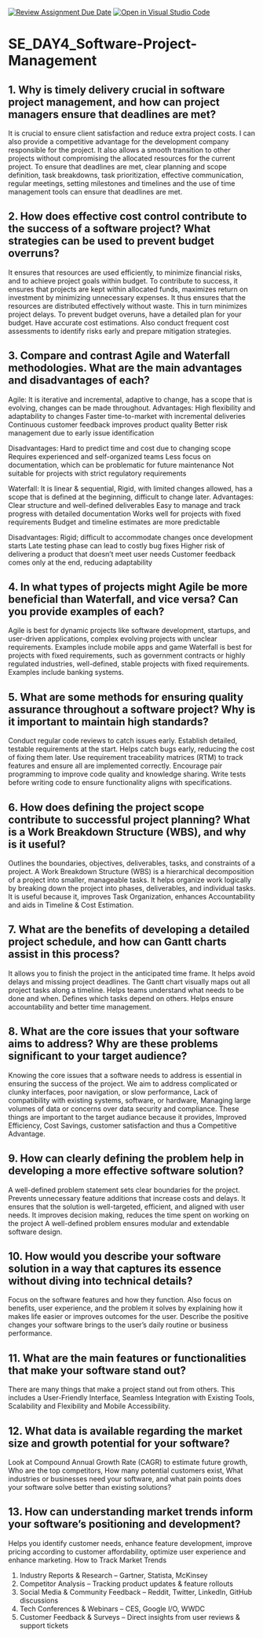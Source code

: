 [![Review Assignment Due Date](https://classroom.github.com/assets/deadline-readme-button-22041afd0340ce965d47ae6ef1cefeee28c7c493a6346c4f15d667ab976d596c.svg)](https://classroom.github.com/a/9pw6JKcu)
[![Open in Visual Studio Code](https://classroom.github.com/assets/open-in-vscode-2e0aaae1b6195c2367325f4f02e2d04e9abb55f0b24a779b69b11b9e10269abc.svg)](https://classroom.github.com/online_ide?assignment_repo_id=18517369&assignment_repo_type=AssignmentRepo)
# SE_DAY4_Software-Project-Management
## 1. Why is timely delivery crucial in software project management, and how can project managers ensure that deadlines are met?
It is crucial to ensure client satisfaction and reduce extra project costs. I can also provide a competitive advantage for the development company responsible for the project. It also allows a smooth transition to other projects without compromising the allocated resources for the current project. 
To ensure that deadlines are met, clear planning and scope definition, task breakdowns, task prioritization, effective communication, regular meetings, setting milestones and timelines and the use of time management tools can ensure that deadlines are met.

## 2. How does effective cost control contribute to the success of a software project? What strategies can be used to prevent budget overruns?
It ensures that resources are used efficiently, to minimize financial risks, and to achieve project goals within budget. To contribute to success, it ensures that projects are kept within allocated funds, maximizes return on investment by minimizing unnecessary expenses. It thus ensures that the resources are distributed effectively without waste. This in turn minimizes project delays. To prevent budget overuns, have a detailed plan for your budget. Have accurate cost estimations. Also conduct frequent cost assessments to identify risks early and prepare mitigation strategies.

## 3. Compare and contrast Agile and Waterfall methodologies. What are the main advantages and disadvantages of each?
Agile: It is iterative and incremental, adaptive to change, has a scope that is evolving, changes can be made throughout.
Advantages: High flexibility and adaptability to changes
Faster time-to-market with incremental deliveries
Continuous customer feedback improves product quality
Better risk management due to early issue identification

Disadvantages: Hard to predict time and cost due to changing scope
Requires experienced and self-organized teams
Less focus on documentation, which can be problematic for future maintenance
Not suitable for projects with strict regulatory requirements

Waterfall: It is linear & sequential, Rigid, with limited changes allowed, has a scope that is defined at the beginning, difficult to change later.
Advantages: Clear structure and well-defined deliverables
Easy to manage and track progress with detailed documentation
Works well for projects with fixed requirements
Budget and timeline estimates are more predictable

Disadvantages: Rigid; difficult to accommodate changes once development starts
Late testing phase can lead to costly bug fixes
Higher risk of delivering a product that doesn’t meet user needs
Customer feedback comes only at the end, reducing adaptability

## 4. In what types of projects might Agile be more beneficial than Waterfall, and vice versa? Can you provide examples of each?
Agile is best for dynamic projects like software development, startups, and user-driven applications, complex evolving projects with unclear requirements. Examples include mobile apps and game
Waterfall is best for projects with fixed requirements, such as government contracts or highly regulated industries, well-defined, stable projects with fixed requirements. Examples include banking systems.

## 5. What are some methods for ensuring quality assurance throughout a software project? Why is it important to maintain high standards?
Conduct regular code reviews to catch issues early.
Establish detailed, testable requirements at the start.
Helps catch bugs early, reducing the cost of fixing them later.
Use requirement traceability matrices (RTM) to track features and ensure all are implemented correctly.
Encourage pair programming to improve code quality and knowledge sharing.
Write tests before writing code to ensure functionality aligns with specifications.

## 6. How does defining the project scope contribute to successful project planning? What is a Work Breakdown Structure (WBS), and why is it useful?
Outlines the boundaries, objectives, deliverables, tasks, and constraints of a project. A Work Breakdown Structure (WBS) is a hierarchical decomposition of a project into smaller, manageable tasks. It helps organize work logically by breaking down the project into phases, deliverables, and individual tasks. It is useful because it, improves Task Organization, enhances Accountability and aids in Timeline & Cost Estimation.

## 7. What are the benefits of developing a detailed project schedule, and how can Gantt charts assist in this process?
It allows you to finish the project in the anticipated time frame. It helps avoid delays and missing project deadlines.
The Gantt chart visually maps out all project tasks along a timeline.
Helps teams understand what needs to be done and when. Defines which tasks depend on others. Helps ensure accountability and better time management.

## 8. What are the core issues that your software aims to address? Why are these problems significant to your target audience?
Knowing the core issues that a software needs to address is essential in ensuring the success of the project. We aim to address complicated or clunky interfaces, poor navigation, or slow performance, Lack of compatibility with existing systems, software, or hardware, Managing large volumes of data or concerns over data security and compliance. 
These things are important to the target audiance because it provides, Improved Efficiency, Cost Savings, customer satisfaction and thus a Competitive Advantage.

## 9. How can clearly defining the problem help in developing a more effective software solution?
A well-defined problem statement sets clear boundaries for the project.
Prevents unnecessary feature additions that increase costs and delays.
It ensures that the solution is well-targeted, efficient, and aligned with user needs.
It improves decision making, reduces the time spent on working on the project
A well-defined problem ensures modular and extendable software design.

## 10. How would you describe your software solution in a way that captures its essence without diving into technical details?
Focus on the software features and how they function. Also focus on benefits, user experience, and the problem it solves by explaining how it makes life easier or improves outcomes for the user. Describe the positive changes your software brings to the user’s daily routine or business performance.

## 11. What are the main features or functionalities that make your software stand out?
There are many things that make a project stand out from others. This includes a User-Friendly Interface, Seamless Integration with Existing Tools, Scalability and Flexibility and Mobile Accessibility. 

## 12. What data is available regarding the market size and growth potential for your software?
Look at Compound Annual Growth Rate (CAGR) to estimate future growth, Who are the top competitors, How many potential customers exist, What industries or businesses need your software, and what pain points does your software solve better than existing solutions?

## 13. How can understanding market trends inform your software’s positioning and development?
Helps you identify customer needs, enhance feature development, improve pricing according to customer affordability, optimize user experience and enhance marketing.
How to Track Market Trends
1. Industry Reports & Research – Gartner, Statista, McKinsey
2. Competitor Analysis – Tracking product updates & feature rollouts
3. Social Media & Community Feedback – Reddit, Twitter, LinkedIn, GitHub discussions
4. Tech Conferences & Webinars – CES, Google I/O, WWDC
5. Customer Feedback & Surveys – Direct insights from user reviews & support tickets
